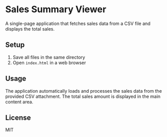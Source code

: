 # Sales Summary Viewer

A single-page application that fetches sales data from a CSV file and displays the total sales.

## Setup

1. Save all files in the same directory
2. Open `index.html` in a web browser

## Usage

The application automatically loads and processes the sales data from the provided CSV attachment. The total sales amount is displayed in the main content area.

## License
MIT